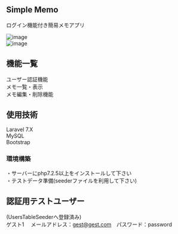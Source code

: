## Simple Memo

ログイン機能付き簡易メモアプリ    
  
![image](https://github.com/Minori-Takeuchi/SimpleMemo/assets/119908511/3aed8b82-38f8-498b-83f6-b2718f28cf65)  
![image](https://github.com/Minori-Takeuchi/SimpleMemo/assets/119908511/7bebbaeb-5bb2-4cba-b351-9cda08f301f3)  




## 機能一覧

ユーザー認証機能  
メモ一覧・表示  
メモ編集・削除機能  


## 使用技術

Laravel 7.X  
MySQL  
Bootstrap  


### 環境構築

・サーバーにphp7.2.5以上をインストールして下さい  
・テストデータ準備(seederファイルを利用して下さい)  


## 認証用テストユーザー

(UsersTableSeederへ登録済み)  
ゲスト1　 メールアドレス：gest@gest.com　パスワード：password 
